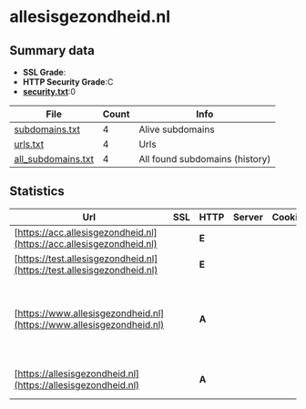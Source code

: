 

# allesisgezondheid.nl
## Summary data


 - **SSL Grade**:
 - **HTTP Security Grade**:C
 - **[security.txt](https://www.digitaleoverheid.nl/nieuws/standaard-security-txt-nu-verplicht-voor-overheid/)**:0


| File       | Count | Info |
|------------|-------|------|
|[subdomains.txt](/data/allesisgezondheid.nl/subdomains.txt)|4|Alive subdomains|
|[urls.txt](/data/allesisgezondheid.nl/urls.txt)|4|Urls|
|[all_subdomains.txt](/data/allesisgezondheid.nl/all_subdomains.txt)|4|All found subdomains (history)|


## Statistics


| Url | SSL | HTTP | Server | Cookie | HSTS | CORS | CTO | CSP | XFO | XXP | RP |FP| Tech |Title |
|--------|-------|-------|------|------|------|------|------|------|------|------|------|------|------|------|
|[https://acc.allesisgezondheid.nl](https://acc.allesisgezondheid.nl)| | **E**|| | | | | | | | :white_check_mark: | |HSTS Varnish:6.2|Default site|
|[https://test.allesisgezondheid.nl](https://test.allesisgezondheid.nl)| | **E**|| | | | | | | | :white_check_mark: | |HSTS Varnish:6.2|Default site|
|[https://www.allesisgezondheid.nl](https://www.allesisgezondheid.nl)| | **A**|| |:white_check_mark: | | | | :white_check_mark: | :white_check_mark: | :white_check_mark: | |HSTS MySQL PHP Varnish:6.2 WordPress Yoast SEO:20.13|Home - Alles is...|
|[https://allesisgezondheid.nl](https://allesisgezondheid.nl)| | **A**|| |:white_check_mark: | | | | :white_check_mark: | :white_check_mark: | :white_check_mark: | |HSTS Varnish:6.2|301 Moved Perman...|

